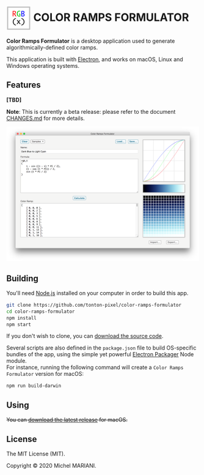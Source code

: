 # <img src="icons/icon-256.png" width="64px" align="center" alt="Color Ramps Formulator icon"> COLOR RAMPS FORMULATOR

**Color Ramps Formulator** is a desktop application used to generate algorithmically-defined color ramps.

This application is built with [Electron](https://electronjs.org), and works on macOS, Linux and Windows operating systems.

## Features

**[TBD]**

**Note**: This is currently a beta release: please refer to the document [CHANGES.md](CHANGES.md) for more details.

<img src="screenshots/color-ramps-formulator.png" width="1080px" alt="Color Ramps Formulator screenshot">

## Building

You'll need [Node.js](https://nodejs.org) installed on your computer in order to build this app.

```bash
git clone https://github.com/tonton-pixel/color-ramps-formulator
cd color-ramps-formulator
npm install
npm start
```

If you don't wish to clone, you can [download the source code](https://github.com/tonton-pixel/color-ramps-formulator/archive/master.zip).

Several scripts are also defined in the `package.json` file to build OS-specific bundles of the app, using the simple yet powerful [Electron Packager](https://github.com/electron-userland/electron-packager) Node module.\
For instance, running the following command will create a `Color Ramps Formulator` version for macOS:

```bash
npm run build-darwin
```

## Using

~~You can [download the latest release](https://github.com/tonton-pixel/color-ramps-formulator/releases) for macOS.~~

## License

The MIT License (MIT).

Copyright © 2020 Michel MARIANI.
